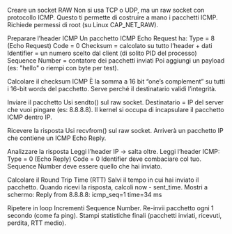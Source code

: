 Creare un socket RAW
Non si usa TCP o UDP, ma un raw socket con protocollo ICMP.
Questo ti permette di costruire a mano i pacchetti ICMP.
Richiede permessi di root (su Linux CAP_NET_RAW).

Preparare l’header ICMP
Un pacchetto ICMP Echo Request ha:
Type = 8 (Echo Request)
Code = 0
Checksum = calcolato su tutto l’header + dati
Identifier = un numero scelto dal client (di solito PID del processo)
Sequence Number = contatore dei pacchetti inviati
Poi aggiungi un payload (es: "hello" o riempi con byte per test).

Calcolare il checksum ICMP
È la somma a 16 bit “one’s complement” su tutti i 16-bit words del pacchetto.
Serve perché il destinatario validi l’integrità.

Inviare il pacchetto
Usi sendto() sul raw socket.
Destinatario = IP del server che vuoi pingare (es: 8.8.8.8).
Il kernel si occupa di incapsulare il pacchetto ICMP dentro IP.

Ricevere la risposta
Usi recvfrom() sul raw socket.
Arriverà un pacchetto IP che contiene un ICMP Echo Reply.

Analizzare la risposta
Leggi l’header IP → salta oltre.
Leggi l’header ICMP:
Type = 0 (Echo Reply)
Code = 0
Identifier deve combaciare col tuo.
Sequence Number deve essere quello che hai inviato.

Calcolare il Round Trip Time (RTT)
Salvi il tempo in cui hai inviato il pacchetto.
Quando ricevi la risposta, calcoli now - sent_time.
Mostri a schermo:
Reply from 8.8.8.8: icmp_seq=1 time=34 ms

Ripetere in loop
Incrementi Sequence Number.
Re-invii pacchetto ogni 1 secondo (come fa ping).
Stampi statistiche finali (pacchetti inviati, ricevuti, perdita, RTT medio).
